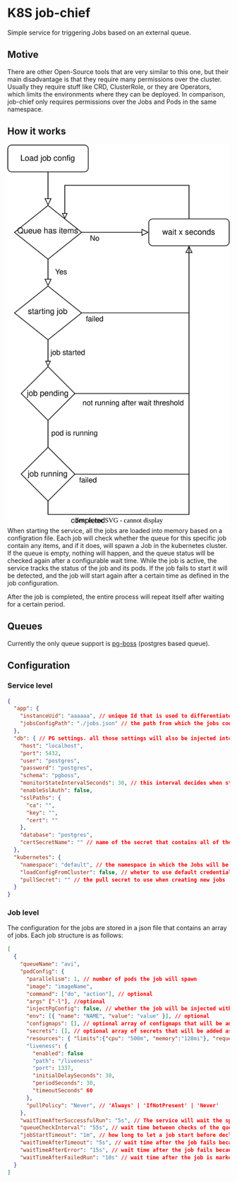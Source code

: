 
# K8S job-chief

Simple service for triggering Jobs based on an external queue.

## Motive
There are other Open-Source tools that are very similar to this one, but their main disadvantage is that they require many permissions over the cluster.
Usually they require stuff like CRD, ClusterRole, or they are Operators, which limits the environments where they can be deployed.
In comparison, job-chief only requires permissions over the Jobs and Pods in the same namespace.

## How it works
![job flow diagram](./images/job-chief-flow.svg)
When starting the service, all the jobs are loaded into memory based on a configration file.
Each job will check whether the queue for this specific job contain any items, and if it does, will spawn a Job in the kubernetes cluster. If the queue is empty, nothing will happen, and the queue status will be checked again after a configurable wait time.
While the job is active, the service tracks the status of the job and its pods. If the job fails to start it will be detected, and the job will start again after a certain time as defined in the job configuration.

After the job is completed, the entire process will repeat itself after waiting for a certain period.

## Queues
Currently the only queue support is [pg-boss](https://github.com/timgit/pg-boss) (postgres based queue).

## Configuration
### Service level
```json
{
  "app": {
    "instanceUid": "aaaaaa", // unique Id that is used to differentiate between different instances running on the same namespace
    "jobsConfigPath": "./jobs.json" // the path from which the jobs configuration file will be loaded
  },
  "db": { // PG settings. all those settings will also be injected into the jobs
    "host": "localhost",
    "port": 5432,
    "user": "postgres",
    "password": "postgres",
    "schema": "pgboss",
    "monitorStateIntervalSeconds": 30, // this interval decides when statistics about the queues will be updated
    "enableSslAuth": false,
    "sslPaths": {
      "ca": "",
      "key": "",
      "cert": ""
    },
    "database": "postgres",
    "certSecretName": "" // name of the secret that contains all of the certificates required for ssl authentication
  },
  "kubernetes": {
    "namespace": "default", // the namespace in which the Jobs will be spawned (should be the same as service normally)
    "loadConfigFromCluster": false, // wheter to use default credentials for k8s api, or load from the cluster
    "pullSecret": "" // the pull secret to use when creating new jobs
  }
}

```
### Job level
The configuration for the jobs are stored in a json file that contains an array of jobs.
Each job structure is as follows:
```json
[
  {
    "queueName": "avi",
    "podConfig": {
      "parallelism": 1, // number of pods the job will spawn
      "image": "imageName",
      "command": ["do", "action"], // optional
      "args" ["-l"], //optional
      "injectPgConfig": false, // whether the job will be injected with the PG env varibles
      "env": [{ "name": "NAME", "value": "value" }], // optional
      "configmaps": [], // optional array of configmaps that will be added as ENV to the job
      "secrets": [], // optional array of secrets that will be added as ENV to the job
      "resources": { "limits":{"cpu": "500m", "memory":"128mi"}, "requests":{"cpu": "500m", "memory":"128mi"}} // optional
      "liveness": {
        "enabled": false
        "path": "/liveness"
        "port": 1337,
        "initialDelaySeconds": 30,
        "periodSeconds": 30,
        "timeoutSeconds" 60
      },
      "pullPolicy": "Never", // 'Always' | 'IfNotPresent' | 'Never'
    },
    "waitTimeAfterSuccessfulRun": "5s", // The service will wait the specified amount of time after a successful run
    "queueCheckInterval": "55s", // wait time between checks of the queue size
    "jobStartTimeout": "1m", // how long to let a job start before declaring it as failed
    "waitTimeAfterTimeout": "5s", // wait time after the job fails because of the start timeout
    "waitTimeAfterError": "15s", // wait time after the job fails because of an error
    "waitTimeAfterFailedRun": "10s" // wait time after the job is marked as failed by the kubernetes API 
  }
]

```

